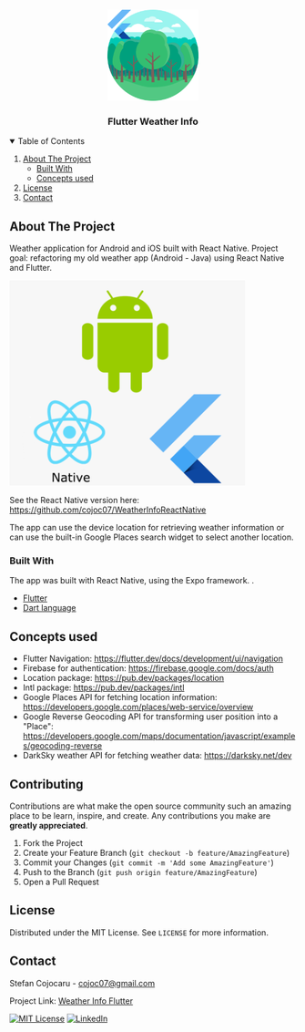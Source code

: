 
<!-- PROJECT LOGO -->
<br />
<p align="center">
  <a href="https://github.com/othneildrew/Best-README-Template">
    <img src="logo-flutter.png" alt="Logo" width="160" height="160">
  </a>

  <h3 align="center">Flutter Weather Info </h3>





<!-- TABLE OF CONTENTS -->
<details open="open">
  <summary>Table of Contents</summary>
  <ol>
    <li>
      <a href="#about-the-project">About The Project</a>
      <ul>
        <li><a href="#built-with">Built With</a></li>
        <li><a href="#concepts-used">Concepts used</a></li>
      </ul>
    </li>
    <li><a href="#license">License</a></li>
    <li><a href="#contact">Contact</a></li>
  </ol>
</details>



<!-- ABOUT THE PROJECT -->
## About The Project

Weather application for Android and iOS built with React Native.
Project goal: refactoring my old weather app (Android - Java) using React Native and Flutter. 

<img src="process.png" alt="Logo" height="360">

See the React Native version here: https://github.com/cojoc07/WeatherInfoReactNative

The app can use the device location for retrieving weather information or can use the built-in Google Places search widget to select another location.

### Built With

The app was built with React Native, using the Expo framework. .
* [Flutter](https://flutter.dev/)
* [Dart language](https://dart.dev/)



<!-- GETTING STARTED -->
## Concepts used

* Flutter Navigation: https://flutter.dev/docs/development/ui/navigation
* Firebase for authentication: https://firebase.google.com/docs/auth
* Location package: https://pub.dev/packages/location
* Intl package: https://pub.dev/packages/intl
* Google Places API for fetching location information: https://developers.google.com/places/web-service/overview
* Google Reverse Geocoding API for transforming user position into a "Place": https://developers.google.com/maps/documentation/javascript/examples/geocoding-reverse
* DarkSky weather API for fetching weather data: https://darksky.net/dev


<!-- CONTRIBUTING -->
## Contributing

Contributions are what make the open source community such an amazing place to be learn, inspire, and create. Any contributions you make are **greatly appreciated**.

1. Fork the Project
2. Create your Feature Branch (`git checkout -b feature/AmazingFeature`)
3. Commit your Changes (`git commit -m 'Add some AmazingFeature'`)
4. Push to the Branch (`git push origin feature/AmazingFeature`)
5. Open a Pull Request



<!-- LICENSE -->
## License

Distributed under the MIT License. See `LICENSE` for more information.



<!-- CONTACT -->
## Contact

Stefan Cojocaru - cojoc07@gmail.com

Project Link: [Weather Info Flutter](https://github.com/cojoc07/WeatherInfoFlutter)


[![MIT License][license-shield]][license-url]
[![LinkedIn][linkedin-shield]][linkedin-url]

<!-- MARKDOWN LINKS & IMAGES -->
<!-- https://www.markdownguide.org/basic-syntax/#reference-style-links -->
[contributors-shield]: https://img.shields.io/github/contributors/othneildrew/Best-README-Template.svg?style=for-the-badge
[contributors-url]: https://github.com/othneildrew/Best-README-Template/graphs/contributors
[forks-shield]: https://img.shields.io/github/forks/othneildrew/Best-README-Template.svg?style=for-the-badge
[forks-url]: https://github.com/othneildrew/Best-README-Template/network/members
[stars-shield]: https://img.shields.io/github/stars/othneildrew/Best-README-Template.svg?style=for-the-badge
[stars-url]: https://github.com/othneildrew/Best-README-Template/stargazers
[issues-shield]: https://img.shields.io/github/issues/othneildrew/Best-README-Template.svg?style=for-the-badge
[issues-url]: https://github.com/othneildrew/Best-README-Template/issues
[license-shield]: https://img.shields.io/github/license/othneildrew/Best-README-Template.svg?style=for-the-badge
[license-url]: https://opensource.org/licenses/MIT
[linkedin-shield]: https://img.shields.io/badge/-LinkedIn-black.svg?style=for-the-badge&logo=linkedin&colorB=555
[linkedin-url]: https://linkedin.com/in/stefangeorgecojocaru
[product-screenshot]: app.png

